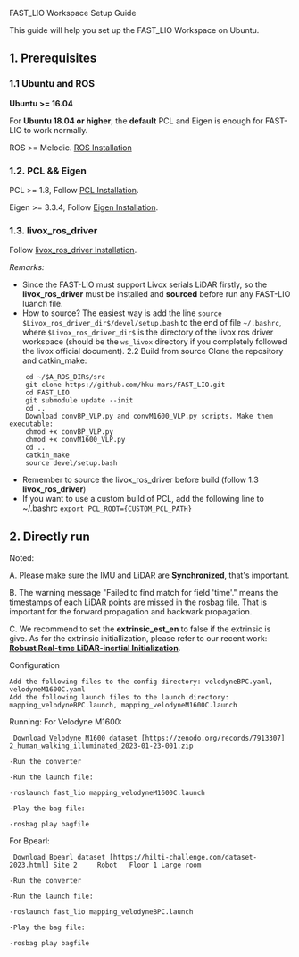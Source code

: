 FAST_LIO Workspace Setup Guide

This guide will help you set up the FAST_LIO Workspace on Ubuntu.
## 1. Prerequisites
### 1.1 **Ubuntu** and **ROS**
**Ubuntu >= 16.04**

For **Ubuntu 18.04 or higher**, the **default** PCL and Eigen is enough for FAST-LIO to work normally.

ROS    >= Melodic. [ROS Installation](http://wiki.ros.org/ROS/Installation)

### 1.2. **PCL && Eigen**
PCL    >= 1.8,   Follow [PCL Installation](http://www.pointclouds.org/downloads/linux.html).

Eigen  >= 3.3.4, Follow [Eigen Installation](http://eigen.tuxfamily.org/index.php?title=Main_Page).

### 1.3. **livox_ros_driver**
Follow [livox_ros_driver Installation](https://github.com/Livox-SDK/livox_ros_driver).

*Remarks:*
- Since the FAST-LIO must support Livox serials LiDAR firstly, so the **livox_ros_driver** must be installed and **sourced** before run any FAST-LIO luanch file.
- How to source? The easiest way is add the line ``` source $Livox_ros_driver_dir$/devel/setup.bash ``` to the end of file ``` ~/.bashrc ```, where ``` $Livox_ros_driver_dir$ ``` is the directory of the livox ros driver workspace (should be the ``` ws_livox ``` directory if you completely followed the livox official document).
2.2 Build from source
Clone the repository and catkin_make:

```
    cd ~/$A_ROS_DIR$/src
    git clone https://github.com/hku-mars/FAST_LIO.git
    cd FAST_LIO
    git submodule update --init
    cd ..
    Download convBP_VLP.py and convM1600_VLP.py scripts. Make them executable:
    chmod +x convBP_VLP.py
    chmod +x convM1600_VLP.py
    cd ..
    catkin_make
    source devel/setup.bash
```
- Remember to source the livox_ros_driver before build (follow 1.3 **livox_ros_driver**)
- If you want to use a custom build of PCL, add the following line to ~/.bashrc
```export PCL_ROOT={CUSTOM_PCL_PATH}```
## 2. Directly run
Noted:

A. Please make sure the IMU and LiDAR are **Synchronized**, that's important.

B. The warning message "Failed to find match for field 'time'." means the timestamps of each LiDAR points are missed in the rosbag file. That is important for the forward propagation and backwark propagation.

C. We recommend to set the **extrinsic_est_en** to false if the extrinsic is give. As for the extrinsic initiallization, please refer to our recent work: [**Robust Real-time LiDAR-inertial Initialization**](https://github.com/hku-mars/LiDAR_IMU_Init).


Configuration

    Add the following files to the config directory: velodyneBPC.yaml, velodyneM1600C.yaml
    Add the following launch files to the launch directory: mapping_velodyneBPC.launch, mapping_velodyneM1600C.launch
    
Running:
For Velodyne M1600:

     Download Velodyne M1600 dataset [https://zenodo.org/records/7913307] 2_human_walking_illuminated_2023-01-23-001.zip
    
    -Run the converter
    
    -Run the launch file:
    
    -roslaunch fast_lio mapping_velodyneM1600C.launch
    
    -Play the bag file:
    
    -rosbag play bagfile

For Bpearl:

     Download Bpearl dataset [https://hilti-challenge.com/dataset-2023.html] Site 2 	Robot 	Floor 1 Large room
    
    -Run the converter

    -Run the launch file:
    
    -roslaunch fast_lio mapping_velodyneBPC.launch
    
    -Play the bag file:
    
    -rosbag play bagfile
    
